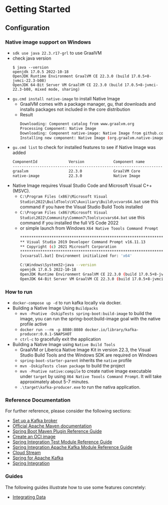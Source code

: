 # Getting Started

## Configuration

### Native image support on Windows
* `sdk use java 22.3.r17-grl` to use GraalVM
* check java version 
    ```
    $ java --version
    openjdk 17.0.5 2022-10-18
    OpenJDK Runtime Environment GraalVM CE 22.3.0 (build 17.0.5+8-jvmci-22.3-b08)
    OpenJDK 64-Bit Server VM GraalVM CE 22.3.0 (build 17.0.5+8-jvmci-22.3-b08, mixed mode, sharing)
    ```
* `gu.cmd install native-image` to install Native Image
  * GraalVM comes with a package manager, gu, that downloads and installs packages not included in the core distribution
  * Result
    ```bash
    Downloading: Component catalog from www.graalvm.org
    Processing Component: Native Image
    Downloading: Component native-image: Native Image from github.com
    Installing new component: Native Image (org.graalvm.native-image, version 22.3.0)
    ```
* `gu.cmd list` to check for installed features to see if Native Image was added
    ```bash
    ComponentId              Version             Component name                Stability                     Origin
    ---------------------------------------------------------------------------------------------------------------------------------
    graalvm                  22.3.0              GraalVM Core                  Supported
    native-image             22.3.0              Native Image                  Early adopter                 github.com
    
    ```
* Native Image requires Visual Studio Code and Microsoft Visual C++(MSVC).
  * `C:\Program Files (x86)\Microsoft Visual Studio\2022\BuildTools\VC\Auxiliary\Build\vcvars64.bat` use this command if you have the Visual Studio Build Tools installed
  * `C:\Program Files (x86)\Microsoft Visual Studio\2022\Community\Common7\Tools\vcvars64.bat` use this command if you installed the full VS Code 2022
  * or simple launch from Windows `X64 Native Toools Command Prompt`
    ```bash
    **********************************************************************
    ** Visual Studio 2019 Developer Command Prompt v16.11.13
    ** Copyright (c) 2021 Microsoft Corporation
    **********************************************************************
    [vcvarsall.bat] Environment initialized for: 'x64'
    
    C:\Windows\System32>java --version
    openjdk 17.0.5 2022-10-18
    OpenJDK Runtime Environment GraalVM CE 22.3.0 (build 17.0.5+8-jvmci-22.3-b08)
    OpenJDK 64-Bit Server VM GraalVM CE 22.3.0 (build 17.0.5+8-jvmci-22.3-b08, mixed mode, sharing) 
    ```

### How to run

* `docker-compose up -d` to run kafka locally via docker.
* Building a Native Image Using `Buildpacks`
  * `mvn -Pnative -DskipTests spring-boot:build-image` to build the image, you can run the spring-boot:build-image goal with the native profile active
  * `docker run --rm -p 8080:8080 docker.io/library/kafka-producer:0.0.1-SNAPSHOT`
  * `ctrl-c` to gracefully exit the application
* Building a Native Image using `Native Build Tools`
  * GraalVM or Liberica Native Image Kit in
    version 22.3, the Visual Studio Build Tools and the Windows SDK are required on Windows
  * `spring-boot-starter-parent` inherits the `native` profile
  * `mvn -DskipTests clean package` to build the project 
  * `mvn -Pnative native:compile` to create native image executable under `target` by using `X64 Native Toools Command Prompt`. It will take approximately about 5-7 minutes.
  * `.\target\kafka-producer.exe` to run the nativa application.

### Reference Documentation

For further reference, please consider the following sections:

* [Set up a Kafka broker](https://developer.confluent.io/quickstart/kafka-docker/)
* [Official Apache Maven documentation](https://maven.apache.org/guides/index.html)
* [Spring Boot Maven Plugin Reference Guide](https://docs.spring.io/spring-boot/docs/3.0.0-SNAPSHOT/maven-plugin/reference/html/)
* [Create an OCI image](https://docs.spring.io/spring-boot/docs/3.0.0-SNAPSHOT/maven-plugin/reference/html/#build-image)
* [Spring Integration Test Module Reference Guide](https://docs.spring.io/spring-integration/reference/html/testing.html)
* [Spring Integration Apache Kafka Module Reference Guide](https://docs.spring.io/spring-integration/reference/html/kafka.html)
* [Cloud Stream](https://docs.spring.io/spring-cloud-stream/docs/current/reference/html/spring-cloud-stream.html#spring-cloud-stream-overview-introducing)
* [Spring for Apache Kafka](https://docs.spring.io/spring-boot/docs/3.0.0-SNAPSHOT/reference/htmlsingle/#messaging.kafka)
* [Spring Integration](https://docs.spring.io/spring-boot/docs/3.0.0-SNAPSHOT/reference/htmlsingle/#messaging.spring-integration)

### Guides

The following guides illustrate how to use some features concretely:

* [Integrating Data](https://spring.io/guides/gs/integration/)


